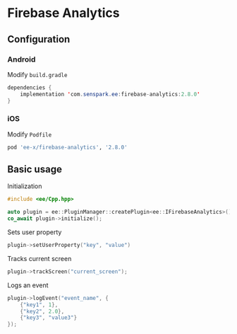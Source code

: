 # Firebase Analytics
## Configuration
### Android
Modify `build.gradle`
```java
dependencies {
    implementation 'com.senspark.ee:firebase-analytics:2.8.0'
}
```

### iOS
Modify `Podfile`
```ruby
pod 'ee-x/firebase-analytics', '2.8.0'
```

## Basic usage
Initialization
```cpp
#include <ee/Cpp.hpp>

auto plugin = ee::PluginManager::createPlugin<ee::IFirebaseAnalytics>();
co_await plugin->initialize();
```

Sets user property
```cpp
plugin->setUserProperty("key", "value")
```

Tracks current screen
```cpp
plugin->trackScreen("current_screen");
```

Logs an event
```cpp
plugin->logEvent("event_name", {
    {"key1", 1},
    {"key2", 2.0},
    {"key3", "value3"}
});
```
